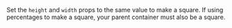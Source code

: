 Set the `height` and `width` props to the same value to make a square. If using percentages to make a square, your parent container must also be a square.